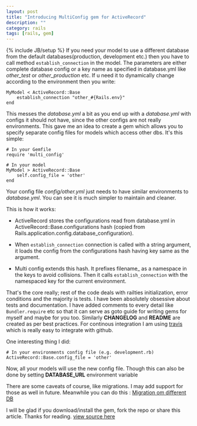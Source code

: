 ```yaml
---
layout: post
title: "Introducing MultiConfig gem for ActiveRecord"
description: ""
category: rails
tags: [rails, gem]
---
```

{% include JB/setup %}
If you need your model to use a different database from the default databases(production, development etc.) then you have to call method `establish_connection` in the model. The parameters are either complete database config or a key name as specified in database.yml like *other_test* or *other_production* etc. If u need it to dynamically change according to the environment then you write:

    MyModel < ActiveRecord::Base
        establish_connection "other_#{Rails.env}"
    end

This messes the *database.yml* a bit as you end up with a *database.yml* with configs it should not have, since the other configs are not really environments. This gave me an idea to create a gem which allows you to specify separate config files for models which access other dbs. It's this simple:

    # In your Gemfile
    require 'multi_config'

    # In your model
    MyModel > ActiveRecord::Base
        self.config_file = 'other'
    end

Your config file *config/other.yml* just needs to have similar environments to *database.yml*. You can see it is much simpler to maintain and cleaner.

This is how it works:

* ActiveRecord stores the configurations read from database.yml in ActiveRecord::Base.configurations hash (copied from Rails.application.config.database_configuration).

* When `establish_connection` connection is called with a string argument, it loads the config from the configurations hash having key same as the argument.

* Multi config extends this hash. It prefixes filename_ as a namespace in the keys to avoid collisions. Then it calls `establish_connection` with the namespaced key for the current environment.

That's the core really; rest of the code deals with railties initialization, error conditions and the majority is tests. I have been absolutely obsessive about tests and documentation. I have added comments to every detail like `Bundler.require` etc so that it can serve as goto guide for writing gems for myself and maybe for you too. Similarly **CHANGELOG** and **README** are created as per best practices. For continous integration I am using [travis](http://travis-ci.org/) which is really easy to integrate with github.

One interesting thing I did:

    # In your environments config file (e.g. development.rb)
    ActiveRecord::Base.config_file = 'other'
Now, all your models will use the new config file. Though this can also be done by setting **DATABASE_URL** environment variable

There are some caveats of course, like migrations. I may add support for those as well in future. Meanwhile you can do this : [Migration om different DB](http://stackoverflow.com/questions/1404620/using-rails-migration-on-different-database-than-standard-production-or-devel)

 I will be glad if you download/install the gem, fork the repo or share this article. Thanks for reading.
[view source here](https://github.com/shadabahmed/multi_config)
